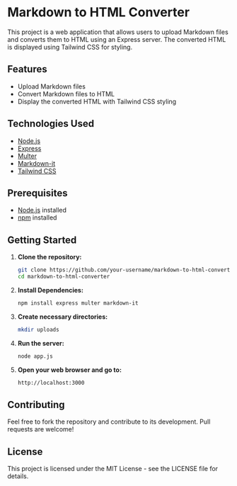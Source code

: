 # Markdown to HTML Converter

This project is a web application that allows users to upload Markdown files and converts them to HTML using an Express server. The converted HTML is displayed using Tailwind CSS for styling.

## Features

- Upload Markdown files
- Convert Markdown files to HTML
- Display the converted HTML with Tailwind CSS styling

## Technologies Used

- [Node.js](https://nodejs.org/)
- [Express](https://expressjs.com/)
- [Multer](https://github.com/expressjs/multer)
- [Markdown-it](https://github.com/markdown-it/markdown-it)
- [Tailwind CSS](https://tailwindcss.com/)

## Prerequisites

- [Node.js](https://nodejs.org/) installed
- [npm](https://www.npmjs.com/) installed

## Getting Started

1. **Clone the repository:**

   ```sh
   git clone https://github.com/your-username/markdown-to-html-converter.git
   cd markdown-to-html-converter
   
2. **Install Dependencies:**

    ```sh
    npm install express multer markdown-it

3. **Create necessary directories:**

   ```sh
   mkdir uploads

4. **Run the server:**

   ```sh
   node app.js

5. **Open your web browser and go to:**

   ```sh
   http://localhost:3000

## Contributing
Feel free to fork the repository and contribute to its development. Pull requests are welcome!

## License
This project is licensed under the MIT License - see the LICENSE file for details.
